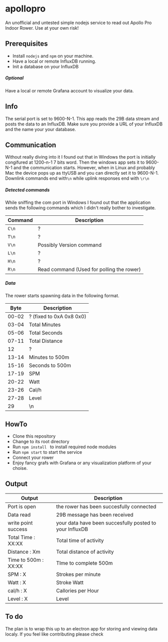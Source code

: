 # apollopro
An unofficial and untested simple nodejs service to read out Apollo Pro Indoor Rower. Use at your own risk!

## Prerequisites
- Install `nodejs` and `npm` on your machine.
- Have a local or remote InfluxDB running.
- Init a database on your InfluxDB

##### Optional
Have a local or remote Grafana account to visualize your data.

## Info
The serial port is set to 9600-N-1. This app reads the 29B data stream and posts the data to an InfluxDB. Make sure you provide a URL of your InfluxDB and the name your your database.

## Communication
Without really diving into it I found out that in Windows the port is initially congifured at 1200-n-1 7 bits word. Then the windows app sets it to 9600-N-1 and the communication starts. However, when in Linux and probably Mac the device pops up as ttyUSB and you can directly set it to 9600-N-1. Downlink commands end with`\n` while uplink responses end with `\r\n`

##### Detected commands
While sniffing the com port in Windows I found out that the application sends the following commands which I didn't really bother to investigate.

| Command | Description |
|---	|---	|
| `C\n` | ? |
| `T\n` | ? |
| `V\n` | Possibly Version command |
| `L\n` | ? |
| `H\n`   | ? |
| `R\n` | Read command (Used for polling the rower) |


##### Data  
The rower starts spawning data in the following format.

| Byte | Description |
|---	|---	|
| 00-02 | ? (fixed to 0xA 0x8 0x0) |
| 03-04 | Total Minutes |
| 05-06 | Total Seconds |
| 07-11 | Total Distance |
| 12    | ? |
| 13-14 | Minutes to 500m |
| 15-16 | Seconds to 500m |
| 17-19 | SPM |
| 20-22 | Watt |
| 23-26 | Cal/h |
| 27-28 | Level |
| 29    | \n |


## HowTo
- Clone this repository
- Change to its root directory
- Run `npm install ` to install required node modules
- Run `npm start` to start the service
- Connect your rower
- Enjoy fancy grafs with Grafana or any visualization platform of your choise.

## Output
| Output    | Description     |
|---	|---	|
| Port is open  	|  the rower has been succesfully connected 	| 
| Data read	| 29B message has been received  	|  
| write point success  	| your data have been succesfully posted to your InfluxDB  	|  
| Total Time : XX:XX   	| Total time of activity | 
| Distance : Xm  	| Total distance of activity
| Time to 500m : XX:XX  	|   TIme to complete 500m	| 
| SPM : X 	|   Strokes per minute	|  
| Watt : X  	|  Stroke Watt	|   
| cal/h : X 	|   Callories per Hour	|   
| Level : X  	|  Level 	|   

## To do
The plan is to wrap this up to an electron app for storing and viewing data localy. If you feel like contributing please check 
